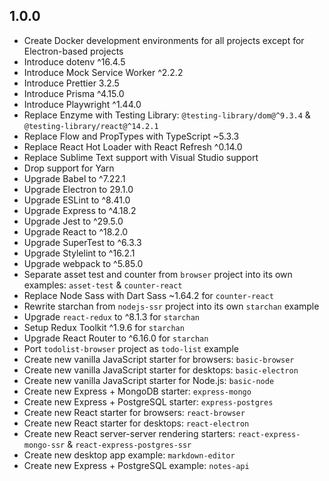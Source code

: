 ## 1.0.0

-   Create Docker development environments for all projects except for Electron-based projects
-   Introduce dotenv ^16.4.5
-   Introduce Mock Service Worker ^2.2.2
-   Introduce Prettier 3.2.5
-   Introduce Prisma ^4.15.0
-   Introduce Playwright ^1.44.0
-   Replace Enzyme with Testing Library: `@testing-library/dom@^9.3.4` & `@testing-library/react@^14.2.1`
-   Replace Flow and PropTypes with TypeScript ~5.3.3
-   Replace React Hot Loader with React Refresh ^0.14.0
-   Replace Sublime Text support with Visual Studio support
-   Drop support for Yarn
-   Upgrade Babel to ^7.22.1
-   Upgrade Electron to 29.1.0
-   Upgrade ESLint to ^8.41.0
-   Upgrade Express to ^4.18.2
-   Upgrade Jest to ^29.5.0
-   Upgrade React to ^18.2.0
-   Upgrade SuperTest to ^6.3.3
-   Upgrade Stylelint to ^16.2.1
-   Upgrade webpack to ^5.85.0
-   Separate asset test and counter from `browser` project into its own examples: `asset-test` & `counter-react`
-   Replace Node Sass with Dart Sass ~1.64.2 for `counter-react`
-   Rewrite starchan from `nodejs-ssr` project into its own `starchan` example
-   Upgrade `react-redux` to ^8.1.3 for `starchan`
-   Setup Redux Toolkit ^1.9.6 for `starchan`
-   Upgrade React Router to ^6.16.0 for `starchan`
-   Port `todolist-browser` project as `todo-list` example
-   Create new vanilla JavaScript starter for browsers: `basic-browser`
-   Create new vanilla JavaScript starter for desktops: `basic-electron`
-   Create new vanilla JavaScript starter for Node.js: `basic-node`
-   Create new Express + MongoDB starter: `express-mongo`
-   Create new Express + PostgreSQL starter: `express-postgres`
-   Create new React starter for browsers: `react-browser`
-   Create new React starter for desktops: `react-electron`
-   Create new React server-server rendering starters: `react-express-mongo-ssr` & `react-express-postgres-ssr`
-   Create new desktop app example: `markdown-editor`
-   Create new Express + PostgreSQL example: `notes-api`
